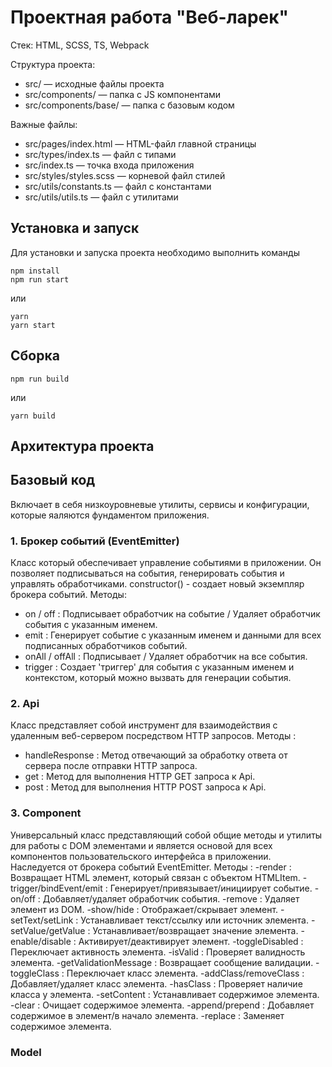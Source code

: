 # Проектная работа "Веб-ларек"

Стек: HTML, SCSS, TS, Webpack

Структура проекта:
- src/ — исходные файлы проекта
- src/components/ — папка с JS компонентами
- src/components/base/ — папка с базовым кодом

Важные файлы:
- src/pages/index.html — HTML-файл главной страницы
- src/types/index.ts — файл с типами
- src/index.ts — точка входа приложения
- src/styles/styles.scss — корневой файл стилей
- src/utils/constants.ts — файл с константами
- src/utils/utils.ts — файл с утилитами

## Установка и запуск
Для установки и запуска проекта необходимо выполнить команды

```
npm install
npm run start
```

или

```
yarn
yarn start
```
## Сборка

```
npm run build
```

или

```
yarn build
```
## Архитектура проекта

## Базовый код
Включает в себя низкоуровневые утилиты, сервисы и конфигурации, которые яаляются фундаментом приложения.

### 1. Брокер событий (EventEmitter)
Класс который обеспечивает управление событиями в приложении. Он позволяет подписываться на события, генерировать события и управлять обработчиками.
constructor() - создает новый экземпляр брокера событий.
Методы:
- on / off : Подписывает обработчик на событие / Удаляет обработчик события с указанным именем.
- emit : Генерирует событие с указанным именем и данными для всех подписанных обработчиков событий.
- onAll / offAll : Подписывает / Удаляет обработчик на все события.
- trigger : Создает 'триггер' для события с указанным именем и контекстом, который можно вызвать для генерации события.

### 2. Api
Класс представляет собой инструмент для взаимодействия с удаленным веб-сервером посредством HTTP запросов.
Методы :
- handleResponse : Метод отвечающий за обработку ответа от сервера после отправки HTTP запроса.
- get : Метод для выполнения HTTP GET запроса к Api.
- post : Метод для выполнения HTTP POST запроса к Api.

### 3. Component<T>
Универсальный класс представляющий собой общие методы и утилиты для работы с DOM элементами и является основой для всех компонентов пользовательского интерфейса в приложении. Наследуется от брокера событий EventEmitter.
Методы : 
-render : Возвращает HTML элемент, который связан с объектом HTMLItem.
-trigger/bindEvent/emit : Генерирует/привязывает/инициирует событие.
-on/off : Добавляет/удаляет обработчик события.
-remove : Удаляет элемент из DOM.
-show/hide : Отображает/скрывает элемент.
-setText/setLink : Устанавливает текст/ссылку или источник элемента.
-setValue/getValue : Устанавливает/возвращает значение элемента.
-enable/disable : Активирует/деактивирует элемент.
-toggleDisabled : Переключает активность элемента.
-isValid : Проверяет валидность элемента.
-getValidationMessage : Возвращает сообщение валидации.
-toggleClass : Переключает класс элемента.
-addClass/removeClass : Добавляет/удаляет класс элемента.
-hasClass : Проверяет наличие класса у элемента.
-setContent : Устанавливает содержимое элемента.
-clear : Очищает содержимое элемента.
-append/prepend : Добавляет содержимое в элемент/в начало элемента.
-replace : Заменяет содержимое элемента.

### Model<T>

